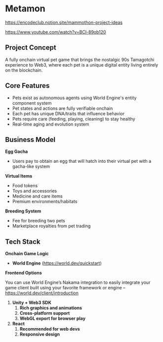 # Metamon

https://encodeclub.notion.site/mammothon-project-ideas

https://www.youtube.com/watch?v=BCl-89ob120

## **Project Concept**

A fully onchain virtual pet game that brings the nostalgic 90s Tamagotchi experience to Web3, where each pet is a unique digital entity living entirely on the blockchain.

## **Core Features**

- Pets exist as autonomous agents using World Engine's entity component system
- Pet states and actions are fully verifiable onchain
- Each pet has unique DNA/traits that influence behavior
- Pets require care (feeding, playing, cleaning) to stay healthy
- Real-time aging and evolution system

## **Business Model**

**Egg Gacha**

- Users pay to obtain an egg that will hatch into their virtual pet with a gacha-like system

**Virtual Items**

- Food tokens
- Toys and accessories
- Medicine and care items
- Premium environments/habitats

**Breeding System**

- Fee for breeding two pets
- Marketplace royalties from pet trading

## **Tech Stack**

**Onchain Game Logic**

- **World Engine** (https://world.dev/quickstart)

**Frontend Options**

You can use World Engine’s Nakama integration to easily integrate your game client built using your favorite framework or engine – https://world.dev/client/introduction

1. **Unity + Web3 SDK**
    1. **Rich graphics and animations**
    2. **Cross-platform support**
    3. **WebGL export for browser play**
2. **React**
    1. **Recommended for web devs**
    2. **Responsive design**